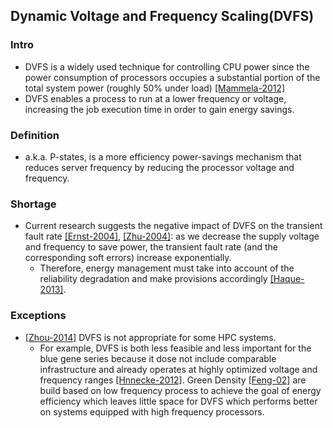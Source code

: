 ## Dynamic Voltage and Frequency Scaling(DVFS) 

### Intro
- DVFS is a widely used technique for controlling CPU power since the power consumption of processors occupies a substantial portion of the total system power (roughly 50% under load) [[Mammela-2012]](http://link.springer.com/article/10.1007%2Fs00450-011-0189-6#page-1) 
- DVFS enables a process to run at a lower frequency or voltage, increasing the job execution time in order to gain energy savings.


### Definition 
- a.k.a. P-states, is a more efficiency power-savings mechanism that reduces server frequency by reducing the processor voltage and frequency. 

### Shortage
- Current research suggests the negative impact of DVFS on the transient fault rate [[Ernst-2004]](http://ieeexplore.ieee.org/xpls/abs_all.jsp?arnumber=1388152&tag=1), [[Zhu-2004]](http://dl.acm.org/citation.cfm?id=1112252): as we decrease the supply voltage and frequency to save power, the transient fault rate (and the corresponding soft errors) increase exponentially.
  - Therefore, energy management must take into account of the reliability degradation and make provisions accordingly [[Haque-2013]](../../papers/Haque13_energy-aware-task-replication.md).

### Exceptions
- [[Zhou-2014]](../../papers/ZhouLTD14-IBM-power-aware.md) DVFS is not appropriate for some HPC systems. 
  - For example, DVFS is both less feasible and less important for the blue gene series because it dose not include comparable infrastructure and already operates at highly optimized voltage and frequency ranges [[Hnnecke-2012]](http://link.springer.com/article/10.1007%2Fs00450-011-0192-y#page-1). Green Density [[Feng-02]](http://ieeexplore.ieee.org/xpls/abs_all.jsp?arnumber=1137753) are build based on low frequency process to achieve the goal of energy efficiency which leaves little space for DVFS which performs better on systems equipped with high frequency processors. 

